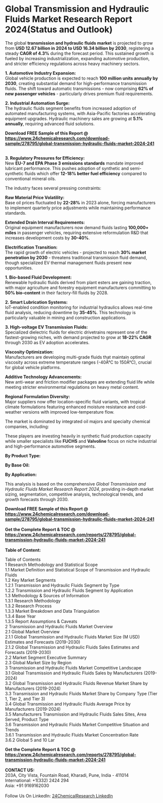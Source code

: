 <h1>Global Transmission and Hydraulic Fluids Market Research Report 2024(Status and Outlook)</h1><p>The global <strong>transmission and hydraulic fluids market</strong> is projected to grow from <strong>USD 12.67 billion in 2024 to USD 16.34 billion by 2030</strong>, registering a steady <strong>CAGR of 4.3%</strong> during the forecast period. This sustained growth is fueled by increasing industrialization, expanding automotive production, and stricter efficiency regulations across heavy machinery sectors.</p><p><strong>1. Automotive Industry Expansion:</strong><br>
Global vehicle production is expected to reach <strong>100 million units annually by 2030</strong>, creating substantial demand for high-performance transmission fluids. The shift toward automatic transmissions - now comprising <strong>62% of new passenger vehicles</strong> - particularly drives premium fluid requirements.</p><p><strong>2. Industrial Automation Surge:</strong><br>
The hydraulic fluids segment benefits from increased adoption of automated manufacturing systems, with Asia-Pacific factories accelerating equipment upgrades. Hydraulic machinery sales are growing at <strong>5.1% annually</strong>, requiring advanced fluid solutions.</p><div><b>Download FREE Sample of this Report @ 
            <a href="https://www.24chemicalresearch.com/download-sample/278795/global-transmission-hydraulic-fluids-market-2024-241">
            https://www.24chemicalresearch.com/download-sample/278795/global-transmission-hydraulic-fluids-market-2024-241</a></b></div><br><p><strong>3. Regulatory Pressures for Efficiency:</strong><br>
New <strong>EU-7 and EPA Phase 3 emissions standards</strong> mandate improved lubricant performance. This pushes adoption of synthetic and semi-synthetic fluids which offer <strong>12-18% better fuel efficiency</strong> compared to conventional mineral oils.</p><p>The industry faces several pressing constraints:</p><p><strong>Raw Material Price Volatility:</strong><br>
    Base oil prices fluctuated by <strong>22-28%</strong> in 2023 alone, forcing manufacturers to implement quarterly price adjustments while maintaining performance standards.</p><p><strong>Extended Drain Interval Requirements:</strong><br>
    Original equipment manufacturers now demand fluids lasting <strong>100,000+ miles</strong> in passenger vehicles, requiring extensive reformulation R&amp;D that increases development costs by <strong>30-40%</strong>.</p><p><strong>Electrification Transition:</strong><br>
    The rapid growth of electric vehicles - projected to reach <strong>30% market penetration by 2030</strong> - threatens traditional transmission fluid demand, though specialized EV thermal management fluids present new opportunities.</p><p><strong>1. Bio-based Fluid Development:</strong><br>
Renewable hydraulic fluids derived from plant esters are gaining traction, with major agriculture and forestry equipment manufacturers committing to <strong>50% bio-content</strong> in their factory-fill fluids by 2028.</p><p><strong>2. Smart Lubrication Systems:</strong><br>
IoT-enabled condition monitoring for industrial hydraulics allows real-time fluid analysis, reducing downtime by <strong>35-45%</strong>. This technology is particularly valuable in mining and construction applications.</p><p><strong>3. High-voltage EV Transmission Fluids:</strong><br>
Specialized dielectric fluids for electric drivetrains represent one of the fastest-growing niches, with demand projected to grow at <strong>18-22% CAGR</strong> through 2030 as EV adoption accelerates.</p><p><strong>Viscosity Optimization:</strong><br>
    Manufacturers are developing multi-grade fluids that maintain optimal viscosity across extreme temperature ranges (-40Â°C to 150Â°C), crucial for global vehicle platforms.</p><p><strong>Additive Technology Advancements:</strong><br>
    New anti-wear and friction modifier packages are extending fluid life while meeting stricter environmental regulations on heavy metal content.</p><p><strong>Regional Formulation Diversity:</strong><br>
    Major suppliers now offer location-specific fluid variants, with tropical climate formulations featuring enhanced moisture resistance and cold-weather versions with improved low-temperature flow.</p><p>The market is dominated by integrated oil majors and specialty chemical companies, including:</p><p>These players are investing heavily in synthetic fluid production capacity while smaller specialists like <strong>FUCHS</strong> and <strong>Valvoline</strong> focus on niche industrial and high-performance automotive segments.</p><p><strong>By Product Type:</strong></p><p><strong>By Base Oil:</strong></p><p><strong>By Application:</strong></p><p>This analysis is based on the comprehensive <em>Global Transmission and Hydraulic Fluids Market Research Report 2024</em>, providing in-depth market sizing, segmentation, competitive analysis, technological trends, and growth forecasts through 2030.</p><div><b>Download FREE Sample of this Report @ 
            <a href="https://www.24chemicalresearch.com/download-sample/278795/global-transmission-hydraulic-fluids-market-2024-241">
            https://www.24chemicalresearch.com/download-sample/278795/global-transmission-hydraulic-fluids-market-2024-241</a></b></div><br><div><b>Get the Complete Report & TOC @ 
            <a href="https://www.24chemicalresearch.com/reports/278795/global-transmission-hydraulic-fluids-market-2024-241">
            https://www.24chemicalresearch.com/reports/278795/global-transmission-hydraulic-fluids-market-2024-241</a></b></div><br>
            <b>Table of Content:</b><p>Table of Contents<br />
1 Research Methodology and Statistical Scope<br />
1.1 Market Definition and Statistical Scope of Transmission and Hydraulic Fluids<br />
1.2 Key Market Segments<br />
1.2.1 Transmission and Hydraulic Fluids Segment by Type<br />
1.2.2 Transmission and Hydraulic Fluids Segment by Application<br />
1.3 Methodology & Sources of Information<br />
1.3.1 Research Methodology<br />
1.3.2 Research Process<br />
1.3.3 Market Breakdown and Data Triangulation<br />
1.3.4 Base Year<br />
1.3.5 Report Assumptions & Caveats<br />
2 Transmission and Hydraulic Fluids Market Overview<br />
2.1 Global Market Overview<br />
2.1.1 Global Transmission and Hydraulic Fluids Market Size (M USD) Estimates and Forecasts (2019-2030)<br />
2.1.2 Global Transmission and Hydraulic Fluids Sales Estimates and Forecasts (2019-2030)<br />
2.2 Market Segment Executive Summary<br />
2.3 Global Market Size by Region<br />
3 Transmission and Hydraulic Fluids Market Competitive Landscape<br />
3.1 Global Transmission and Hydraulic Fluids Sales by Manufacturers (2019-2024)<br />
3.2 Global Transmission and Hydraulic Fluids Revenue Market Share by Manufacturers (2019-2024)<br />
3.3 Transmission and Hydraulic Fluids Market Share by Company Type (Tier 1, Tier 2, and Tier 3)<br />
3.4 Global Transmission and Hydraulic Fluids Average Price by Manufacturers (2019-2024)<br />
3.5 Manufacturers Transmission and Hydraulic Fluids Sales Sites, Area Served, Product Type<br />
3.6 Transmission and Hydraulic Fluids Market Competitive Situation and Trends<br />
3.6.1 Transmission and Hydraulic Fluids Market Concentration Rate<br />
3.6.2 Global 5 and 10 Lar</p><div><b>Get the Complete Report & TOC @ 
            <a href="https://www.24chemicalresearch.com/reports/278795/global-transmission-hydraulic-fluids-market-2024-241">
            https://www.24chemicalresearch.com/reports/278795/global-transmission-hydraulic-fluids-market-2024-241</a></b></div><br><b>CONTACT US:</b><br>
            203A, City Vista, Fountain Road, Kharadi, Pune, India - 411014<br>
            International: +1(332) 2424 294<br>
            Asia: +91 9169162030 <br><br>
            Follow Us On LinkedIn: <a href="https://www.linkedin.com/company/24chemicalresearch/">24ChemicalResearch LinkedIn</a>